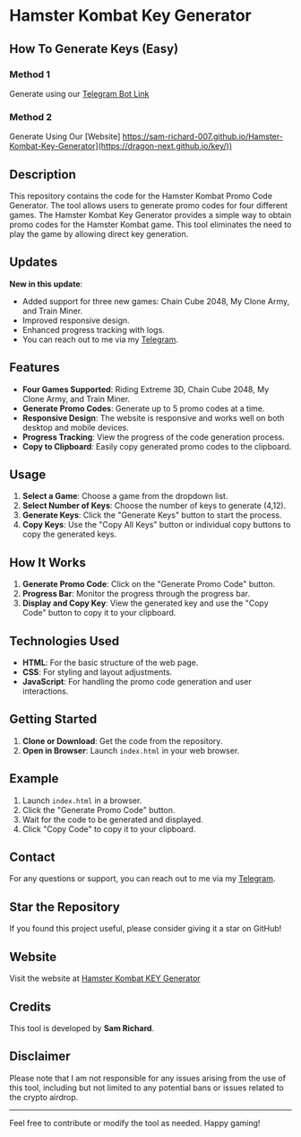 # Hamster Kombat Key Generator

## How To Generate Keys (Easy)
### Method 1
Generate using our [Telegram Bot Link]()

### Method 2
Generate Using Our [Website] https://sam-richard-007.github.io/Hamster-Kombat-Key-Generator](https://dragon-next.github.io/key/))

## Description

This repository contains the code for the Hamster Kombat Promo Code Generator. The tool allows users to generate promo codes for four different games.
The Hamster Kombat Key Generator provides a simple way to obtain promo codes for the Hamster Kombat game. This tool eliminates the need to play the game by allowing direct key generation. 

## Updates

**New in this update**:
- Added support for three new games: Chain Cube 2048, My Clone Army, and Train Miner.
- Improved responsive design.
- Enhanced progress tracking with logs.
- You can reach out to me via my [Telegram]().

## Features

- **Four Games Supported**: Riding Extreme 3D, Chain Cube 2048, My Clone Army, and Train Miner.
- **Generate Promo Codes**: Generate up to 5 promo codes at a time.
- **Responsive Design**: The website is responsive and works well on both desktop and mobile devices.
- **Progress Tracking**: View the progress of the code generation process.
- **Copy to Clipboard**: Easily copy generated promo codes to the clipboard.

## Usage

1. **Select a Game**: Choose a game from the dropdown list.
2. **Select Number of Keys**: Choose the number of keys to generate (4,12).
3. **Generate Keys**: Click the "Generate Keys" button to start the process.
4. **Copy Keys**: Use the "Copy All Keys" button or individual copy buttons to copy the generated keys.


## How It Works

1. **Generate Promo Code**: Click on the "Generate Promo Code" button.
2. **Progress Bar**: Monitor the progress through the progress bar.
3. **Display and Copy Key**: View the generated key and use the "Copy Code" button to copy it to your clipboard.

## Technologies Used

- **HTML**: For the basic structure of the web page.
- **CSS**: For styling and layout adjustments.
- **JavaScript**: For handling the promo code generation and user interactions.

## Getting Started

1. **Clone or Download**: Get the code from the repository.
2. **Open in Browser**: Launch `index.html` in your web browser.

## Example

1. Launch `index.html` in a browser.
2. Click the "Generate Promo Code" button.
3. Wait for the code to be generated and displayed.
4. Click "Copy Code" to copy it to your clipboard.

## Contact

For any questions or support, you can reach out to me via my [Telegram](https://telegram.me/Sam_Dm_bot).

## Star the Repository

If you found this project useful, please consider giving it a star on GitHub!

## Website

Visit the website at [Hamster Kombat KEY Generator](https://sam-richard-007.github.io/Hamster-Kombat-Key-Generator/)

## Credits

This tool is developed by **Sam Richard**.

## Disclaimer

Please note that I am not responsible for any issues arising from the use of this tool, including but not limited to any potential bans or issues related to the crypto airdrop.

---

Feel free to contribute or modify the tool as needed. Happy gaming!
